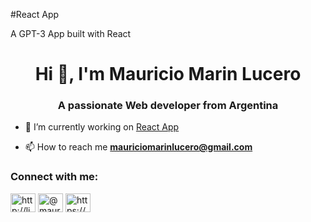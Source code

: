 #React App

A GPT-3 App built with React

<h1 align="center">Hi 👋, I'm Mauricio Marin Lucero</h1>
<h3 align="center">A passionate Web developer from Argentina</h3>

- 🔭 I’m currently working on [React App](https://github.com/MauriML/ReactApp.git)

- 📫 How to reach me **mauriciomarinlucero@gmail.com**

<h3 align="left">Connect with me:</h3>
<p align="left">
<a href="https://linkedin.com/in/http://linkedin.com/in/mauriciomarinlucero" target="blank"><img align="center" src="https://raw.githubusercontent.com/rahuldkjain/github-profile-readme-generator/master/src/images/icons/Social/linked-in-alt.svg" alt="http://linkedin.com/in/mauriciomarinlucero" height="30" width="40" /></a>
<a href="https://instagram.com/@mauri15_zurdo" target="blank"><img align="center" src="https://raw.githubusercontent.com/rahuldkjain/github-profile-readme-generator/master/src/images/icons/Social/instagram.svg" alt="@mauri15_zurdo" height="30" width="40" /></a>
<a href="https://www.behance.net/https://www.behance.net/mauricimarinl" target="blank"><img align="center" src="https://raw.githubusercontent.com/rahuldkjain/github-profile-readme-generator/master/src/images/icons/Social/behance.svg" alt="https://www.behance.net/mauricimarinl" height="30" width="40" /></a>
</p>
 
 
